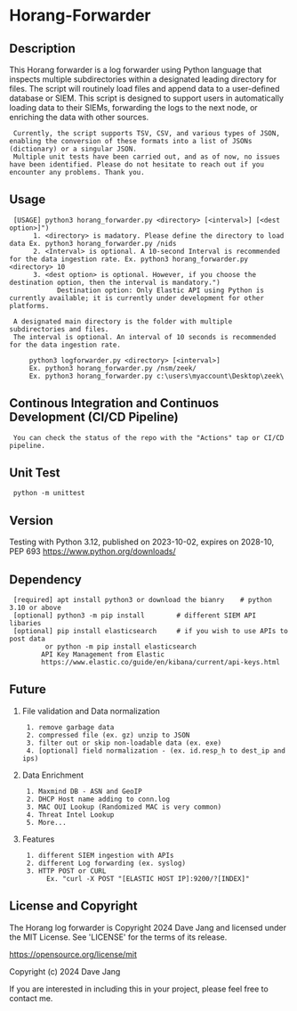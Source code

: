 # Horang-Forwarder

## Description

This Horang forwarder is a log forwarder using Python language that inspects multiple subdirectories within a designated leading directory for files. The script will routinely load files and append data to a user-defined database or SIEM. This script is designed to support users in automatically loading data to their SIEMs, forwarding the logs to the next node, or enriching the data with other sources.

     Currently, the script supports TSV, CSV, and various types of JSON, enabling the conversion of these formats into a list of JSONs (dictionary) or a singular JSON. 
     Multiple unit tests have been carried out, and as of now, no issues have been identified. Please do not hesitate to reach out if you encounter any problems. Thank you.
     
## Usage

     [USAGE] python3 horang_forwarder.py <directory> [<interval>] [<dest option>]")
          1. <directory> is madatory. Please define the directory to load data Ex. python3 horang_forwarder.py /nids
          2. <Interval> is optional. A 10-second Interval is recommended for the data ingestion rate. Ex. python3 horang_forwarder.py <directory> 10
          3. <dest option> is optional. However, if you choose the destination option, then the interval is mandatory.")
                Destination option: Only Elastic API using Python is currently available; it is currently under development for other platforms.
     
     A designated main directory is the folder with multiple subdirectories and files.
     The interval is optional. An interval of 10 seconds is recommended for the data ingestion rate.

         python3 logforwarder.py <directory> [<interval>]
         Ex. python3 horang_forwarder.py /nsm/zeek/
         Ex. python3 horang_forwarder.py c:\users\myaccount\Desktop\zeek\

## Continous Integration and Continuos Development (CI/CD Pipeline)  

     You can check the status of the repo with the "Actions" tap or CI/CD pipeline.

## Unit Test

     python -m unittest

## Version

Testing with Python 3.12, published on 2023-10-02, expires on 2028-10, PEP 693
     https://www.python.org/downloads/

## Dependency

     [required] apt install python3 or download the bianry    # python 3.10 or above
     [optional] python3 -m pip install        # different SIEM API libaries
     [optional] pip install elasticsearch     # if you wish to use APIs to post data
             or python -m pip install elasticsearch
            API Key Management from Elastic
            https://www.elastic.co/guide/en/kibana/current/api-keys.html

## Future

1. File validation and Data normalization

        1. remove garbage data
        2. compressed file (ex. gz) unzip to JSON
        3. filter out or skip non-loadable data (ex. exe)
        4. [optional] field normalization - (ex. id.resp_h to dest_ip and ips)

2. Data Enrichment

        1. Maxmind DB - ASN and GeoIP
        2. DHCP Host name adding to conn.log
        3. MAC OUI Lookup (Randomized MAC is very common)
        4. Threat Intel Lookup
        5. More...

3. Features

        1. different SIEM ingestion with APIs
        2. different Log forwarding (ex. syslog)
        3. HTTP POST or CURL
             Ex. "curl -X POST "[ELASTIC HOST IP]:9200/?[INDEX]" 
        


## License and Copyright

The Horang log forwarder is Copyright 2024 Dave Jang and licensed under the MIT License. See 'LICENSE' for the terms of its release.

https://opensource.org/license/mit

Copyright (c) 2024 Dave Jang

If you are interested in including this in your project, please feel free to contact me.
